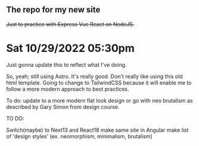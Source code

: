 ## The repo for my new site
~~Just to practice with Express Vue React on NodeJS.~~

# Sat 10/29/2022 05:30pm

Just gonna update this to reflect what I've doing. 

So, yeah; still using Astro.  It's really good.  Don't really like using this old html template.  Going to change to TailwindCSS because it will enable me to follow a more modern approach to best practices.


To do: update to a more modern flat look design or go with neo brutalism as described by Gary Simon from design course. 

TO DO:

  Switch(maybe) to Next13 and React18
  make same site in Angular
  make list of 'design styles' (ex. neomorphism, minimalism, brutalism)
